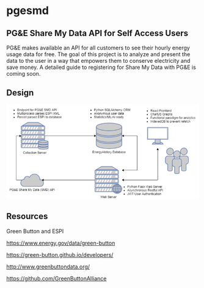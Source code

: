 # pgesmd
## PG&amp;E Share My Data API for Self Access Users

PG&E makes available an API for all customers to see their hourly energy usage data for free.  The goal of this project is to analyze and present the data to the user in a way that empowers them to conserve electricity and save money.  A detailed guide to registering for Share My Data with PG&E is coming soon.

## Design

![PGESMD](/docs/PGESMD_sketch.png)

## Resources
Green Button and ESPI

https://www.energy.gov/data/green-button

https://green-button.github.io/developers/

http://www.greenbuttondata.org/

https://github.com/GreenButtonAlliance
